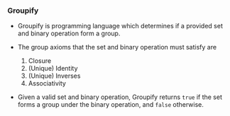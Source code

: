 ### Groupify

* Groupify is programming language which determines if a provided set and binary operation form a group.

* The group axioms that the set and binary operation must satisfy are
  
  1. Closure
  2. (Unique) Identity
  3. (Unique) Inverses
  4. Associativity
  
* Given a valid set and binary operation, Groupify returns ```true``` if the set forms a group under the binary operation, and ```false``` otherwise.
